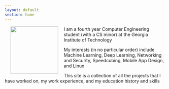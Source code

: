 ```yaml
---
layout: default
section: home
---
```

<div>
  <img style="float: left; margin: 0 18px" width="150" src="{{ 'assets/images/me.jpg' | relative_url }}"/>
  <p>I am a fourth year Computer Engineering student (with a CS minor) at the Georgia Institute of Technology</p>
  <p>My interests (in no particular order) include Machine Learning, Deep Learning, Networking and Security, Speedcubing, Mobile App Design, and Linux</p>
  <p>This site is a collection of all the projects that I have worked on, my work experience, and my education history and skills</p>
</div>
<span style="clear: both"></span>
